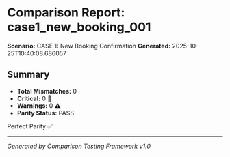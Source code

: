 # Comparison Report: case1_new_booking_001
**Scenario:** CASE 1: New Booking Confirmation
**Generated:** 2025-10-25T10:40:08.686057

## Summary
- **Total Mismatches:** 0
- **Critical:** 0 🚨
- **Warnings:** 0 ⚠️
- **Parity Status:** PASS

Perfect Parity ✅

---
*Generated by Comparison Testing Framework v1.0*